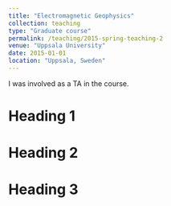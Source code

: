 ```yaml
---
title: "Electromagnetic Geophysics"
collection: teaching
type: "Graduate course"
permalink: /teaching/2015-spring-teaching-2
venue: "Uppsala University"
date: 2015-01-01
location: "Uppsala, Sweden"
---
```


I was involved as a TA in the course.

Heading 1
======

Heading 2
======

Heading 3
======
